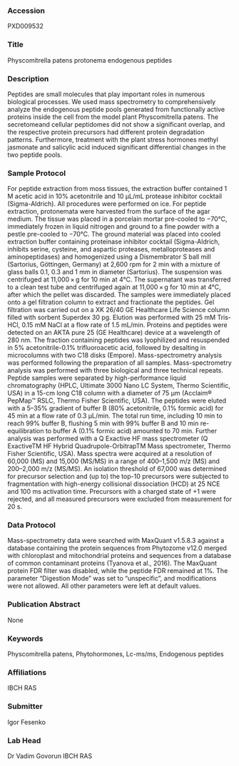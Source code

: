 ### Accession
PXD009532

### Title
Physcomitrella patens protonema endogenous peptides

### Description
Peptides are small molecules that play important roles in numerous biological processes. We used mass spectrometry to comprehensively analyze the endogenous peptide pools generated from functionally active proteins inside the cell from the model plant Physcomitrella patens. The secretomeand cellular peptidomes did not show a significant overlap, and the respective protein precursors had different protein degradation patterns. Furthermore, treatment with the plant stress hormones methyl jasmonate and salicylic acid induced significant differential changes in the two peptide pools.

### Sample Protocol
For peptide extraction from moss tissues, the extraction buffer contained 1 М acetic acid in 10% acetonitrile and 10 μL/mL protease inhibitor cocktail (Sigma-Aldrich). All procedures were performed on ice. For peptide extraction, protonemata were harvested from the surface of the agar medium. The tissue was placed in a porcelain mortar pre-cooled to −70°C, immediately frozen in liquid nitrogen and ground to a fine powder with a pestle pre-cooled to −70°C. The ground material was placed into cooled extraction buffer containing proteinase inhibitor cocktail (Sigma-Aldrich, inhibits serine, cysteine, and aspartic proteases, metalloproteases and aminopeptidases) and homogenized using a Dismembrator S ball mill (Sartorius, Göttingen, Germany) at 2,600 rpm for 2 min with a mixture of glass balls 0.1, 0.3 and 1 mm in diameter (Sartorius). The suspension was centrifuged at 11,000 × g for 10 min at 4°C. The supernatant was transferred to a clean test tube and centrifuged again at 11,000 × g for 10 min at 4°C, after which the pellet was discarded. The samples were immediately placed onto a gel filtration column to extract and fractionate the peptides. Gel filtration was carried out on a ХK 26/40 GE Healthcare Life Science column filled with sorbent Superdex 30 pg. Elution was performed with 25 mM Tris-HCl, 0.15 mM NaCl at a flow rate of 1.5 mL/min. Proteins and peptides were detected on an AKTA pure 25 (GE Healthcare) device at a wavelength of 280 nm. The fraction containing peptides was lyophilized and resuspended in 5% acetonitrile-0.1% trifluoroacetic acid, followed by desalting in microcolumns with two С18 disks (Empore). Mass-spectrometry analysis was performed following the preparation of all samples.  Mass-spectrometry analysis was performed with three biological and three technical repeats. Peptide samples were separated by high-performance liquid chromatography (HPLC, Ultimate 3000 Nano LC System, Thermo Scientific, USA) in a 15-cm long C18 column with a diameter of 75 μm (Acclaim® PepMap™ RSLC, Thermo Fisher Scientific, USA). The peptides were eluted with a 5–35% gradient of buffer B (80% acetonitrile, 0.1% formic acid) for 45 min at a flow rate of 0.3 μL/min. The total run time, including 10 min to reach 99% buffer B, flushing 5 min with 99% buffer B and 10 min re-equilibration to buffer A (0.1% formic acid) amounted to 70 min. Further analysis was performed with a Q Exactive HF mass spectrometer (Q ExactiveTM HF Hybrid Quadrupole-OrbitrapTM Mass spectrometer, Thermo Fisher Scientific, USA). Mass spectra were acquired at a resolution of 60,000 (MS) and 15,000 (MS/MS) in a range of 400–1,500 m/z (MS) and 200–2,000 m/z (MS/MS). An isolation threshold of 67,000 was determined for precursor selection and (up to) the top-10 precursors were subjected to fragmentation with high-energy collisional dissociation (HCD) at 25 NCE and 100 ms activation time. Precursors with a charged state of +1 were rejected, and all measured precursors were excluded from measurement for 20 s.

### Data Protocol
Mass-spectrometry data were searched with MaxQuant v1.5.8.3 against a database containing the protein sequences from Phytozome v12.0 merged with chloroplast and mitochondrial proteins and sequences from a database of common contaminant proteins (Tyanova et al., 2016). The MaxQuant protein FDR filter was disabled, while the peptide FDR remained at 1%. The parameter “Digestion Mode” was set to “unspecific”, and modifications were not allowed. All other parameters were left at default values.

### Publication Abstract
None

### Keywords
Physcomitrella patens, Phytohormones, Lc-ms/ms, Endogenous peptides

### Affiliations
IBCH RAS

### Submitter
Igor Fesenko

### Lab Head
Dr Vadim Govorun
IBCH RAS



